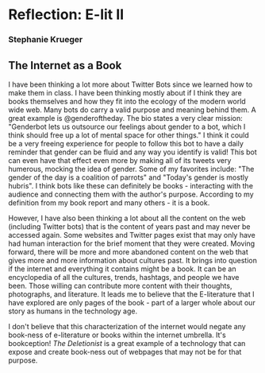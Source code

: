 # Reflection: E-lit II

### Stephanie Krueger

## The Internet as a Book

I have been thinking a lot more about Twitter Bots since we learned how to make them in class. I have been thinking mostly about if I think they are books themselves and how they fit into the ecology of the modern world wide web. Many bots do carry a valid purpose and meaning behind them. A great example is @genderoftheday. The bio states a very clear mission: "Genderbot lets us outsource our feelings about gender to a bot, which I think should free up a lot of mental space for other things." I think it could be a very freeing experience for people to follow this bot to have a daily reminder that gender can be fluid and any way you identify is valid! This bot can even have that effect even more by making all of its tweets very humerous, mocking the idea of gender. Some of my favorites include: "The gender of the day is a coalition of parrots" and "Today's gender is mostly hubris". I think bots like these can definitely be books - interacting with the audience and connecting them with the author's purpose. According to my definition from my book report and many others - it is a book.

However, I have also been thinking a lot about all the content on the web (including Twitter bots) that is the content of years past and may never be accessed again. Some websites and Twitter pages exist that may only have had human interaction for the brief moment that they were created. Moving forward, there will be more and more abandoned content on the web that gives more and more information about cultures past. It brings into question if the internet and everything it contains might be a book. It can be an encyclopedia of all the cultures, trends, hashtags, and people we have been. Those willing can contribute more content with their thoughts, photographs, and literature. It leads me to believe that the E-literature that I have explored are only pages of the book - part of a larger whole about our story as humans in the technology age. 

I don't believe that this characterization of the internet would negate any book-ness of e-literature  or books within the internet umbrella. It's bookception! _The Deletionist_ is a great example of a technology that can expose and create book-ness out of webpages that may not be for that purpose. 